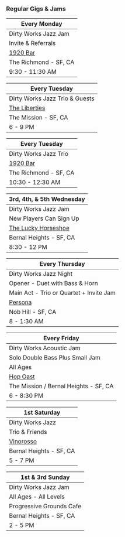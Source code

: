 <div class="text-center">
  <h3>Regular Gigs & Jams</h3>

  | Every Monday
  |-
  | Dirty Works Jazz Jam
  | Invite & Referrals
  | <a href="https://1920bar.square.site" target="new">1920 Bar</a>
  | The Richmond - SF, CA
  | 9:30 - 11:30 AM

  | Every Tuesday
  |-
  | Dirty Works Jazz Trio & Guests
  | <a href="https://www.theliberties.com" target="new">The Liberties</a>
  | The Mission - SF, CA
  | 6 - 9 PM

  | Every Tuesday
  |-
  | Dirty Works Jazz Trio
  | <a href="https://1920bar.square.site" target="new">1920 Bar</a>
  | The Richmond - SF, CA
  | 10:30 - 12:30 AM

  | 3rd, 4th, & 5th Wednesday
  |-
  | Dirty Works Jazz Jam
  | New Players Can Sign Up
  | <a href="https://www.theluckyhorseshoebar.com" target="Shoe">The Lucky Horseshoe</a>
  | Bernal Heights - SF, CA
  | 8:30 - 12 PM

  | Every Thursday
  |-
  | Dirty Works Jazz Night
  | Opener - Duet with Bass & Horn
  | Main Act - Trio or Quartet + Invite Jam
  | <a href="https://www.persona-sf.com" target="new">Persona</a>
  | Nob Hill - SF, CA
  | 8 - 1:30 AM

  | Every Friday
  |-
  | Dirty Works Acoustic Jam
  | Solo Double Bass Plus Small Jam
  | All Ages
  | <a href="https://hopoast.com" target="new">Hop Oast</a>
  | The Mission / Bernal Heights - SF, CA
  | 6 - 8:30 PM

  | 1st Saturday
  |-
  | Dirty Works Jazz
  | Trio & Friends
  | <a href="https://vinorosso-sf.com" target="new">Vinorosso</a> 
  | Bernal Heights - SF, CA
  | 5 - 7 PM

  | 1st & 3rd Sunday
  |-
  | Dirty Works Jazz Jam
  | All Ages - All Levels
  | Progressive Grounds Cafe 
  | Bernal Heights - SF, CA
  | 2 - 5 PM
</div>
